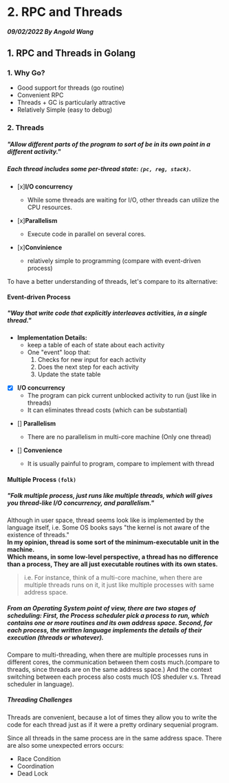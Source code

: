 # 2. RPC and Threads

##### 09/02/2022 By Angold Wang

## 1. RPC and Threads in Golang

### 1. Why Go?
* Good support for threads (go routine)
* Convenient RPC
* Threads + GC is particularly attractive
* Relatively Simple (easy to debug)

### 2. Threads

##### "Allow different parts of the program to sort of be in its own point in a different activity."
##### Each thread includes some per-thread state: `(pc, reg, stack)`.

* [x]**I/O concurrency**
    * While some threads are waiting for I/O, other threads can utilize the CPU resources.

* [x]**Parallelism**
    * Execute code in parallel on several cores.

* [x]**Convinience**
    * relatively simple to programming (compare with event-driven process)


To have a better understanding of threads, let's compare to its alternative:

#### Event-driven Process

##### "Way that write code that explicitly interleaves activities, in a single thread."

* **Implementation Details:**
    * keep a table of each of state about each activity
    * One "event" loop that: 
        1. Checks for new input for each activity
        2. Does the next step for each activity
        3. Update the state table
* [x] **I/O concurrency**
    * The program can pick current unblocked activity to run (just like in threads)
    * It can eliminates thread costs (which can be substantial)
* [] **Parallelism**
    * There are no parallelism in multi-core machine (Only one thread)

* [] **Convenience**
    * It is usually painful to program, compare to implement with thread

#### Multiple Process `(folk)`

##### "Folk multiple process, just runs like multiple threads, which will gives you thread-like I/O concurrency, and parallelism."

Although in user space, thread seems look like is implemented by the language itself, i.e. Some OS books says "the kernel is not aware of the existence of threads."<br>
**In my opinion, thread is some sort of the minimum-executable unit in the machine.<br>** 
**Which means, in some low-level perspective, a thread has no difference than a process, They are all just executable routines with its own states.**<br>

> i.e. For instance, think of a multi-core machine, when there are multiple threads runs on it, it just like multiple processes with same address space.

##### From an Operating System point of view, there are two stages of scheduling: First, the Process scheduler pick a process to run, which contains one or more routines and its own address space. Second, for each process, the written language implements the details of their execution (threads or whatever).

Compare to multi-threading, when there are multiple processes runs in different cores, the communication between them costs much.(compare to threads, since threads are on the same address space.) And the context switching between each process also costs much (OS sheduler v.s. Thread scheduler in language).


##### Threading Challenges

Threads are convenient, because a lot of times they allow you to write the code for each thread just as if it were a pretty ordinary sequenial program.<br>

Since all threads in the same process are in the same address space. There are also some unexpected errors occurs:

* Race Condition
* Coordination
* Dead Lock















